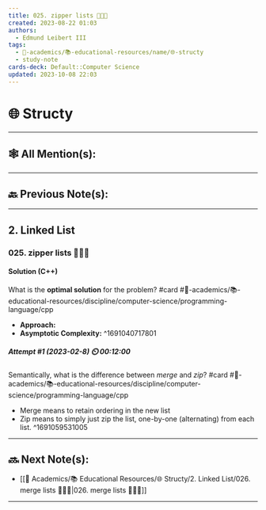 ```yaml
---
title: 025. zipper lists 👨🏽‍💻
created: 2023-08-22 01:03
authors:
  - Edmund Leibert III
tags:
  - 🔴-academics/📚-educational-resources/name/🌐-structy
  - study-note
cards-deck: Default::Computer Science
updated: 2023-10-08 22:03
---
```


# 🌐 Structy

---

## 🕸️ All Mention(s): 

---

## 🔙 Previous Note(s):

---

## 2. Linked List

### **025. zipper lists 👨🏽‍💻**

#### Solution (C++)

What is the **optimal solution** for the problem? 
#card #🔴-academics/📚-educational-resources/discipline/computer-science/programming-language/cpp
- **Approach:**
- **Asymptotic Complexity:**
^1691040717801

##### **Attempt #1 (2023-02-8) ⏲️ 00:12:00**

Semantically, what is the difference between *merge* and *zip*? 
#card  #🔴-academics/📚-educational-resources/discipline/computer-science/programming-language/cpp
- Merge means to retain ordering in the new list
- Zip means to simply just zip the list, one-by-one (alternating) from each list.
^1691059531005



---

## 🔜 Next Note(s):
- [[🔴 Academics/📚 Educational Resources/🌐 Structy/2. Linked List/026. merge lists 👨🏽‍💻|026. merge lists 👨🏽‍💻]]

---
